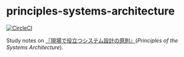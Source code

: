 # principles-systems-architecture

[![CircleCI](https://circleci.com/gh/lagenorhynque/principles-systems-architecture.svg?style=svg)](https://circleci.com/gh/lagenorhynque/principles-systems-architecture)

Study notes on [『現場で役立つシステム設計の原則』](https://gihyo.jp/book/2017/978-4-7741-9087-7)(*Principles of the Systems Architecture*).
